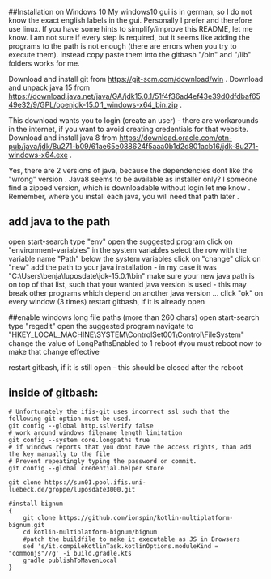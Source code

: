 ##Installation on Windows 10
My windows10 gui is in german, so I do not know the exact english labels in the gui.
Personally I prefer and therefore use linux.
If you have some hints to simplify/improve this README, let me know.
I am not sure if every step is required, but it seems like adding the programs to the path is not enough (there are errors when you try to execute them).
Instead copy paste them into the gitbash "/bin" and "/lib" folders works for me.

Download and install git from https://git-scm.com/download/win .
Download and unpack java 15 from https://download.java.net/java/GA/jdk15.0.1/51f4f36ad4ef43e39d0dfdbaf6549e32/9/GPL/openjdk-15.0.1_windows-x64_bin.zip .

This download wants you to login (create an user) - there are workarounds in the internet, if you want to avoid creating credentials for that website.
Download and install java 8 from https://download.oracle.com/otn-pub/java/jdk/8u271-b09/61ae65e088624f5aaa0b1d2d801acb16/jdk-8u271-windows-x64.exe .

Yes, there are 2 versions of java, because the dependencies dont like the "wrong" version .
Java8 seems to be available as installer only? I someone find a zipped version, which is downloadable without login let me know .
Remember, where you install each java, you will need that path later .

## add java to the path

open start-search
type "env"
open the suggested program
click on "environment-variables"
in the system variables select the row with the variable name "Path"
below the system variables click on "change"
click on "new"
add the path to your java installation - in my case it was "C:\Users\benja\luposdate\jdk-15.0.1\bin"
make sure your new java path is on top of that list, such that your wanted java version is used - this may break other programs which depend on another java version ...
click "ok" on every window (3 times)
restart gitbash, if it is already open

##enable windows long file paths (more than 260 chars)
open start-search
type "regedit"
open the suggested program
navigate to "HKEY_LOCAL_MACHINE\SYSTEM\ControlSet001\Control\FileSystem"
change the value of LongPathsEnabled to 1
reboot
#you must reboot now to make that change effective


restart gitbash, if it is still open - this should be closed after the reboot

## inside of gitbash:

```gitbash
# Unfortunately the ifis-git uses incorrect ssl such that the following git option must be used.
git config --global http.sslVerify false
# work around windows filename length limitation
git config --system core.longpaths true
# if windows reports that you dont have the access rights, than add the key manually to the file
# Prevent repeatingly typing the password on commit.
git config --global credential.helper store

git clone https://sun01.pool.ifis.uni-luebeck.de/groppe/luposdate3000.git

#install bignum
{ 
    git clone https://github.com/ionspin/kotlin-multiplatform-bignum.git
    cd kotlin-multiplatform-bignum/bignum
    #patch the buildfile to make it executable as JS in Browsers
    sed 's/it.compileKotlinTask.kotlinOptions.moduleKind = "commonjs"//g' -i build.gradle.kts
    gradle publishToMavenLocal
}
```
